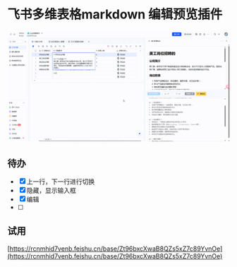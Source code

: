 # 飞书多维表格markdown 编辑预览插件
![预览](doc/20250405-104824.gif) 
##  待办
+ [x] 上一行，下一行进行切换
+ [x] 隐藏，显示输入框
+ [x] 编辑
+ [ ] 

## 试用
[https://rcnmhid7venb.feishu.cn/base/Zt96bxcXwaB8QZs5xZ7c89YvnOe](https://rcnmhid7venb.feishu.cn/base/Zt96bxcXwaB8QZs5xZ7c89YvnOe)